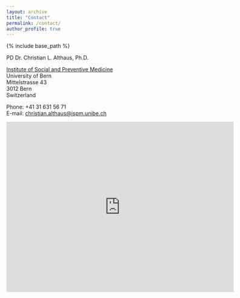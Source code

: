 ```yaml
---
layout: archive
title: "Contact"
permalink: /contact/
author_profile: true
---
```


{% include base_path %}

PD Dr. Christian L. Althaus, Ph.D.

[Institute of Social and Preventive Medicine](https://www.ispm.unibe.ch)  
University of Bern  
Mittelstrasse 43  
3012 Bern  
Switzerland

Phone: +41 31 631 56 71  
E-mail: [christian.althaus@ispm.unibe.ch](mailto:christian.althaus@ispm.unibe.ch)

<iframe src="https://www.google.com/maps/embed?pb=!1m18!1m12!1m3!1d2723.302573166134!2d7.433444716024994!3d46.955744840702785!2m3!1f0!2f0!3f0!3m2!1i1024!2i768!4f13.1!3m3!1m2!1s0x478e3996567ea17f%3A0x7f658118ac678142!2sMittelstrasse+43%2C+3012+Bern!5e0!3m2!1sde!2sch!4v1525696372949" width="600" height="450" frameborder="0" style="border:0" allowfullscreen></iframe>
